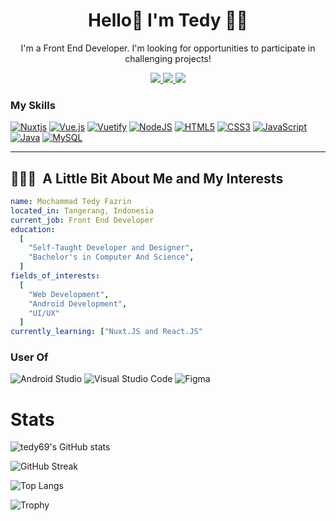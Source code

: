 <h1 align="center">
  Hello👋 I'm Tedy 🧑‍💻
</h1>

<p align="center">
  I'm a Front End Developer. I'm looking for opportunities to participate in challenging projects!
</p>

<p align="center">
  <a href="https://www.linkedin.com/in/mochammad-tedy-fazrin/" target="_blank">
    <img src="https://img.shields.io/badge/-Linkedin-blue?style=for-the-badge&logo=Linkedin" />
  </a>
  <a href="https://www.instagram.com/tedyfazrin_/" target="_blank">
    <img src="https://img.shields.io/badge/Instagram-E4405F?style=for-the-badge&logo=instagram&logoColor=white" />
   </a>
  <a href="https://www.tedyfazrin.com">
    <img src="https://img.shields.io/badge/tedyfazrin.com-0A0A0A?style=for-the-badge&logo=devdotto&logoColor=white" />
  </a>
</p>

### My Skills

[![Nuxtjs](https://img.shields.io/badge/Nuxt-002E3B?style=for-the-badge&logo=nuxtdotjs&logoColor=#00DC82)](https://github.com/tedy69?tab=repositories&q=&type=&language=vue)
[![Vue.js](https://img.shields.io/badge/vuejs-%2335495e.svg?style=for-the-badge&logo=vuedotjs&logoColor=%234FC08D)](https://github.com/tedy69?tab=repositories&q=&type=&language=vue)
[![Vuetify](https://img.shields.io/badge/Vuetify-1867C0?style=for-the-badge&logo=vuetify&logoColor=AEDDFF)](https://github.com/tedy69?tab=repositories&q=&type=&language=vue)
[![NodeJS](https://img.shields.io/badge/node.js-6DA55F?style=for-the-badge&logo=node.js&logoColor=white)](https://github.com/tedy69?tab=repositories&q=&type=&language=javascript)
[![HTML5](https://img.shields.io/badge/html5-%23E34F26.svg?style=for-the-badge&logo=html5&logoColor=white)](https://github.com/tedy69?tab=repositories&q=&type=&language=html5)
[![CSS3](https://img.shields.io/badge/css3-%231572B6.svg?style=for-the-badge&logo=css3&logoColor=white)](https://github.com/tedy69?tab=repositories&q=&type=&language=css)
[![JavaScript](https://img.shields.io/badge/javascript-%23323330.svg?style=for-the-badge&logo=javascript&logoColor=%23F7DF1E)](https://github.com/tedy69?tab=repositories&q=&type=&language=javascript)
[![Java](https://img.shields.io/badge/java-%23ED8B00.svg?style=for-the-badge&logo=java&logoColor=white)](https://github.com/tedy69?tab=repositories&q=&type=&language=java)
[![MySQL](https://img.shields.io/badge/mysql-%2300f.svg?style=for-the-badge&logo=mysql&logoColor=white)](https://github.com/tedy69?tab=repositories&q=&type=&language=sql)

---

<h2> 👨🏻‍💻 &nbsp;A Little Bit About Me and My Interests</h2>

```yaml
name: Mochammad Tedy Fazrin
located_in: Tangerang, Indonesia
current_job: Front End Developer
education:
  [
    "Self-Taught Developer and Designer",
    "Bachelor's in Computer And Science",
  ]
fields_of_interests:
  [
    "Web Development",
    "Android Development",
    "UI/UX"
  ]
currently_learning: ["Nuxt.JS and React.JS"
```

### User Of

![Android Studio](https://img.shields.io/badge/Android%20Studio-3DDC84.svg?style=for-the-badge&logo=android-studio&logoColor=white)
![Visual Studio Code](https://img.shields.io/badge/Visual%20Studio%20Code-0078d7.svg?style=for-the-badge&logo=visual-studio-code&logoColor=white)
![Figma](https://img.shields.io/badge/figma-%23F24E1E.svg?style=for-the-badge&logo=figma&logoColor=white)

# Stats
 ![tedy69's GitHub stats](https://github-readme-stats.vercel.app/api?username=tedy69&show_icons=true&count_private=true&theme=onedark)
  
  ![GitHub Streak](https://github-readme-streak-stats.herokuapp.com?user=tedy69&theme=tokyonight&theme=onedark)
  
  ![Top Langs](https://github-readme-stats.vercel.app/api/top-langs/?username=tedy69&layout=compact&theme=onedark)

![Trophy](https://github-profile-trophy.vercel.app/?username=tedy69&theme=onedark&column=3&margin-w=15&margin-h=15)

<!---
tedy69/tedy69 is a ✨ special ✨ repository because its `README.md` (this file) appears on your GitHub profile.
You can click the Preview link to take a look at your changes.
--->
